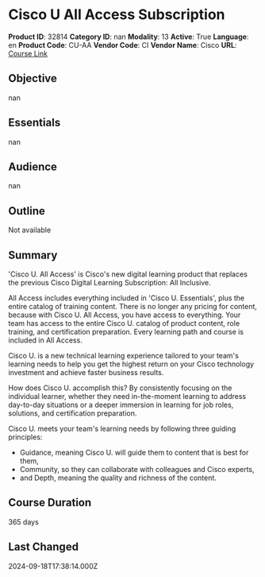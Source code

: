 # Cisco U All Access Subscription

**Product ID**: 32814
**Category ID**: nan
**Modality**: 13
**Active**: True
**Language**: en
**Product Code**: CU-AA
**Vendor Code**: CI
**Vendor Name**: Cisco
**URL**: [Course Link](https://www.fastlaneus.com/product/cisco-cu-aa)

## Objective
nan

## Essentials
nan

## Audience
nan

## Outline
Not available

## Summary
'Cisco U. All Access' is Cisco's new digital learning product that replaces the previous Cisco Digital Learning Subscription: All Inclusive.

All Access includes everything included in 'Cisco U. Essentials', plus the entire catalog of training content. There is no longer any pricing for content, because with Cisco U. All Access, you have access to everything. Your team has access to the entire Cisco U. catalog of product content, role training, and certification preparation. Every learning path and course is included in All Access.

Cisco U. is a new technical learning experience tailored to your team's learning needs to help you get the highest return on your Cisco technology investment and achieve faster business results.

How does Cisco U. accomplish this? By consistently focusing on the individual learner, whether they need in-the-moment learning to address day-to-day situations or a deeper immersion in learning for job roles, solutions, and certification preparation.

Cisco U. meets your team's learning needs by following three guiding principles:


- Guidance, meaning Cisco U. will guide them to content that is best for them,
- Community, so they can collaborate with colleagues and Cisco experts,
- and Depth, meaning the quality and richness of the content.

## Course Duration
365 days

## Last Changed
2024-09-18T17:38:14.000Z
